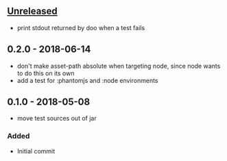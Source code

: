 ## [Unreleased]

- print stdout returned by doo when a test fails

## 0.2.0 - 2018-06-14

- don't make asset-path absolute when targeting node, since node wants to do this on its own
- add a test for :phantomjs and :node environments

## 0.1.0 - 2018-05-08

- move test sources out of jar

### Added
- Initial commit

[Unreleased]: https://github.com/daveduthie/duct-doo/compare/0.2.0...HEAD
[0.2.0]: https://github.com/daveduthie/duct-doo/compare/0.1.0...0.2.0
[0.1.0]: https://github.com/daveduthie/duct-doo/compare/b0035c688d8fe33c7ab8a7e8fb3a1baaf7f34057...0.1.0
